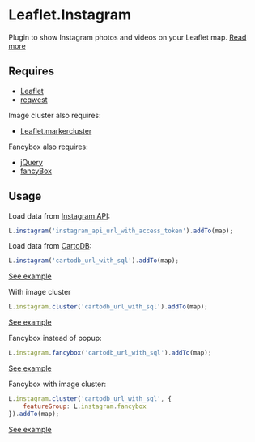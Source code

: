 Leaflet.Instagram
=================

Plugin to show Instagram photos and videos on your Leaflet map. [Read more](http://blog.thematicmapping.org/2014/06/showing-instagram-photos-and-videos-on.html)

Requires
--------
- [Leaflet](http://leafletjs.com/)
- [reqwest](https://github.com/ded/reqwest)

Image cluster also requires: 
- [Leaflet.markercluster](https://github.com/Leaflet/Leaflet.markercluster)

Fancybox also requires:
- [jQuery](http://jquery.com/)
- [fancyBox](http://fancyapps.com/fancybox/)

Usage
-----

Load data from [Instagram API](http://instagram.com/developer/):
```JavaScript
L.instagram('instagram_api_url_with_access_token').addTo(map);
```

Load data from [CartoDB](http://blog.thematicmapping.org/2014/06/syncing-your-instagram-photos-to-cartodb.html):
```JavaScript
L.instagram('cartodb_url_with_sql').addTo(map); 
```

[See example](http://turban.github.io/Leaflet.Instagram/examples/popup.html)

With image cluster
```JavaScript
L.instagram.cluster('cartodb_url_with_sql').addTo(map); 
```

[See example](http://turban.github.io/Leaflet.Instagram/examples/popup-cluster.html)

Fancybox instead of popup:
```JavaScript
L.instagram.fancybox('cartodb_url_with_sql').addTo(map); 
```

[See example](http://turban.github.io/Leaflet.Instagram/examples/fancybox.html)

Fancybox with image cluster:
```JavaScript
L.instagram.cluster('cartodb_url_with_sql', {
	featureGroup: L.instagram.fancybox
}).addTo(map); 
```

[See example](http://turban.github.io/Leaflet.Instagram/examples/fancybox-cluster.html)
